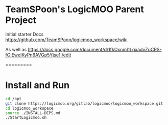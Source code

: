 # TeamSPoon's LogicMOO Parent Project 

Initial starter Docs https://github.com/TeamSPoon/logicmoo_workspace/wiki

As well as https://docs.google.com/document/d/1fkOxnmI1LqxadvZuCRS-fGIEweIKyPn6AVGp5Yjse1I/edit

=========

# Install and Run

```bash
cd /opt
git clone https://logicmoo.org/gitlab/logicmoo/logicmoo_workspace.git
cd logicmoo_workspace
source ./INSTALL-DEPS.md
./StartLogicmoo.sh

```
